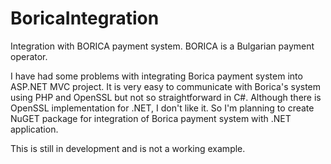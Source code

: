 # BoricaIntegration
Integration with BORICA payment system. BORICA is a Bulgarian payment operator.

I have had some problems with integrating Borica payment system into ASP.NET MVC project. It is very easy to communicate with Borica's system using PHP and OpenSSL but not so straightforward in C#. Although there is OpenSSL implementation for .NET, I don't like it. So I'm planning to create NuGET package for integration of Borica payment system with .NET application.

This is still in development and is not a working example.
